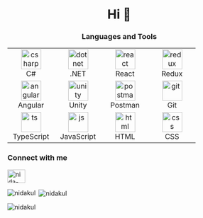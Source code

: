 <h1 align="center">Hi 🌺</h1>

<h3 align="center">Languages and Tools</h3>
<table align="center">
<tr>
  <td align="center" width="90">
      <img src="https://skillicons.dev/icons?i=cs" alt="csharp" width="45" height="45" />
      <br>C#
  </td>
   <td align="center" width="90">
      <img src="https://skillicons.dev/icons?i=dotnet" alt="dotnet" width="45" height="45" />
      <br>.NET
  </td>
    <td align="center" width="90">
      <img src="https://skillicons.dev/icons?i=react" alt="react" width="45" height="45" />
      <br>React
  </td>
   <td align="center" width="90">
      <img src="https://skillicons.dev/icons?i=redux" alt="redux" width="45" height="45" />
      <br>Redux
  </td>
  
</tr>
  <tr>
     <td align="center" width="90">
      <img src="https://skillicons.dev/icons?i=angular" alt="angular" width="45" height="45" />
      <br>Angular
  </td>
     <td align="center" width="90">
           <img src="https://skillicons.dev/icons?i=unity" alt="unity" width="45" height="45" />
      <br>Unity
        </td>
        <td align="center" width="90">
           <img src="https://skillicons.dev/icons?i=postman" alt="postman" width="45" height="45" />
      <br>Postman
        </td>
      <td align="center" width="90">
      <img src="https://skillicons.dev/icons?i=git" alt="git" width="45" height="45" />
      <br>Git
  </td>
  </tr>
  <tr>
     <td align="center" width="90">
      <img src="https://skillicons.dev/icons?i=ts" alt="ts" width="45" height="45" />
      <br>TypeScript
  </td>
       <td align="center" width="90">
      <img src="https://skillicons.dev/icons?i=js" alt="js" width="45" height="45" />
      <br>JavaScript
  </td>
     <td align="center" width="90">
      <img src="https://skillicons.dev/icons?i=html" alt="html" width="45" height="45" />
      <br>HTML
  </td>
     <td align="center" width="90">
      <img src="https://skillicons.dev/icons?i=css" alt="css" width="45" height="45" />
      <br>CSS
  </td>
    
  </tr>
</table>

<h3 align="left">Connect with me</h3>
<p align="left">
<a href="https://linkedin.com/in/nida-kul" target="blank"><img align="center" src="https://raw.githubusercontent.com/rahuldkjain/github-profile-readme-generator/master/src/images/icons/Social/linked-in-alt.svg" alt="nida-kul" height="30" width="40" /></a>
</p>

<p><img align="left" src="https://github-readme-stats.vercel.app/api/top-langs?username=nidakul&show_icons=true&theme=transparent&locale=en&layout=compact" alt="nidakul" /></p>

<p>&nbsp;<img align="center" src="https://github-readme-stats.vercel.app/api?username=nidakul&show_icons=true&theme=transparent&locale=en" alt="nidakul" /></p>

<p><img align="center" src="https://github-readme-streak-stats.herokuapp.com/?user=nidakul&theme=transparent&" alt="nidakul" /></p>

